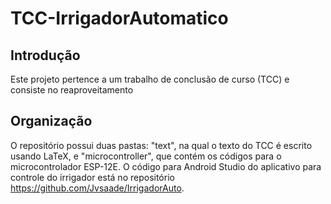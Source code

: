 # TCC-IrrigadorAutomatico

## Introdução

Este projeto pertence a um trabalho de conclusão de curso (TCC) e consiste no reaproveitamento 

## Organização

O repositório possui duas pastas: "text", na qual o texto do TCC é escrito usando LaTeX, e "microcontroller", que contém os códigos para o microcontrolador ESP-12E.
O código para Android Studio do aplicativo para controle do irrigador está no repositório https://github.com/Jvsaade/IrrigadorAuto.
